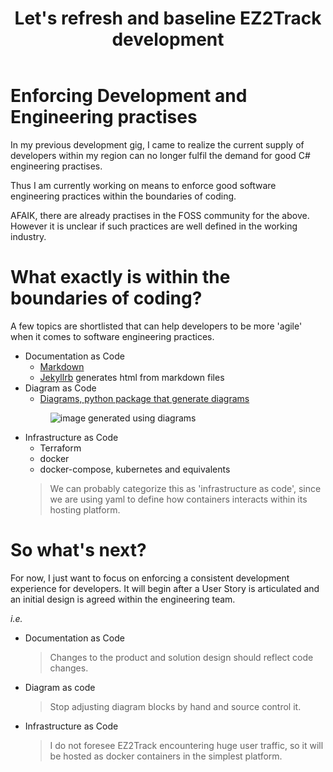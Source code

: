 ﻿---
title: "Let's refresh and baseline EZ2Track development"
excerpt_separator: "<!--more-->"
categories: "Blog"
tags: "Software Engineering"
toc: true
---

# Enforcing Development and Engineering practises

In my previous development gig, I came to realize the current supply of developers within my region
can no longer fulfil the demand for good C# engineering practises.

Thus I am currently working on means to enforce good software engineering practices
within the boundaries of coding.

AFAIK, there are already practises in the FOSS community for the above. However it is unclear if
such practices are well defined in the working industry.

<!--more-->

# What exactly is within the boundaries of coding?

A few topics are shortlisted that can help developers to be more 'agile' when it comes to software
engineering practices.

- Documentation as Code
    - [Markdown](https://docs.github.com/en/get-started/writing-on-github/getting-started-with-writing-and-formatting-on-github/basic-writing-and-formatting-syntax)
    - [Jekyllrb](https://jekyllrb.com) generates html from markdown files
- Diagram as Code
    - [Diagrams, python package that generate diagrams](https://github.com/mingrammer/diagrams)
    <figure>
      <img src="{{ '/assets/images/ez2crawl_overview.png' | relative_url }}" alt="image generated using diagrams">
    </figure>
- Infrastructure as Code
    - Terraform
    - docker
    - docker-compose, kubernetes and equivalents
  > We can probably categorize this as 'infrastructure as code', since we are using yaml to
  > define how containers interacts within its hosting platform.

# So what's next?

For now, I just want to focus on enforcing a consistent development experience for developers.
It will begin after a User Story is articulated and an initial design is agreed within the
engineering team.

_i.e._

- Documentation as Code
  > Changes to the product and solution design should reflect code changes.
- Diagram as code
  > Stop adjusting diagram blocks by hand and source control it.
- Infrastructure as Code
  > I do not foresee EZ2Track encountering huge user traffic,
  > so it will be hosted as docker containers in the simplest platform.
